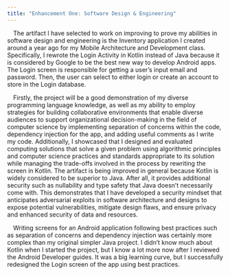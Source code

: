 ```yaml
---
title: "Enhancement One: Software Design & Engineering"
---
```


&emsp;The artifact I have selected to work on improving to prove my abilities in software design and engineering is the Inventory application I created around a year ago for my Mobile Architecture and Development class. Specifically, I rewrote the Login Activity in Kotlin instead of Java because it is considered by Google to be the best new way to develop Android apps. The Login screen is responsible for getting a user’s input email and password. Then, the user can select to either login or create an account to store in the Login database.

&emsp;Firstly, the project will be a good demonstration of my diverse programming language knowledge, as well as my ability to employ strategies for building collaborative environments that enable diverse audiences to support organizational decision-making in the field of computer science by implementing separation of concerns within the code, dependency injection for the app, and adding useful comments as I write my code. Additionally, I showcased that I designed and evaluated computing solutions that solve a given problem using algorithmic principles and computer science practices and standards appropriate to its solution while managing the trade-offs involved in the process by rewriting the screen in Kotlin. The artifact is being improved in general because Kotlin is widely considered to be superior to Java. After all, it provides additional security such as nullability and type safety that Java doesn’t necessarily come with. This demonstrates that I have developed a security mindset that anticipates adversarial exploits in software architecture and designs to expose potential vulnerabilities, mitigate design flaws, and ensure privacy and enhanced security of data and resources.

&emsp;Writing screens for an Android application following best practices such as separation of concerns and dependency injection was certainly more complex than my original simpler Java project. I didn’t know much about Kotlin when I started the project, but I know a lot more now after I reviewed the Android Developer guides. It was a big learning curve, but I successfully redesigned the Login screen of the app using best practices.
